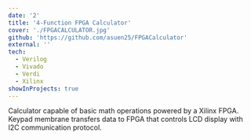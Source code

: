 ```yaml
---
date: '2'
title: '4-Function FPGA Calculator'
cover: './FPGACALCULATOR.jpg'
github: 'https://github.com/asuen25/FPGACalculator'
external: ''
tech:
  - Verilog
  - Vivado
  - Verdi
  - Xilinx
showInProjects: true
---
```


Calculator capable of basic math operations powered by a Xilinx FPGA. Keypad membrane transfers data to FPGA that controls LCD display with I2C communication protocol.
